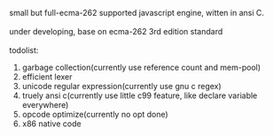 small but full-ecma-262 supported javascript engine, witten in ansi C.<br>
<br>
under developing, base on ecma-262 3rd edition standard<br>
<br>
todolist:<br>
1. garbage collection(currently use reference count and mem-pool)<br>
2. efficient lexer<br>
3. unicode regular expression(currently use gnu c regex)<br>
4. truely ansi c(currently use little c99 feature, like declare variable everywhere)<br>
5. opcode optimize(currently no opt done)<br>
6. x86 native code<br>